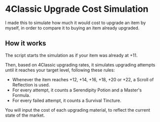 # 4Classic Upgrade Cost Simulation

I made this to simulate how much it would cost to upgrade an item by myself, in
order to compare it to buying an item already upgraded.

## How it works

The script starts the simulation as if your item was already at +11.

Then, based on 4Classic upgrading rates, it simulates upgrading attempts until
it reaches your target level, following these rules:

- Whenever the item reaches +12, +14, +16, +18, +20 or +22, a Scroll of Reflection
is used.
- For every attempt, it counts a Serendipity Potion and a Master's Formula.
- For every failed attempt, it counts a Survival Tincture.

You will input the cost of each upgrading material, to reflect the current state
of the market.
